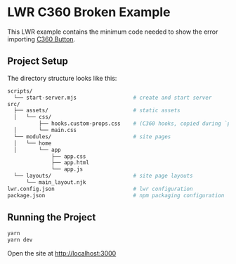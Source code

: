 # LWR C360 Broken Example

This LWR example contains the minimum code needed to show the error importing [C360 Button](https://c360-subsystem-storybook.herokuapp.com/?path=/docs/c360-subsystem-components-button--base).

## Project Setup

The directory structure looks like this:

```bash
scripts/
  └── start-server.mjs                  # create and start server
src/
  ├── assets/                           # static assets
  │   └── css/
          ├── hooks.custom-props.css    # (C360 hooks, copied during `postinstall`)
  │       └── main.css
  └── modules/                          # site pages
  │   └── home
  │       └── app
              ├── app.css
              ├── app.html
              └── app.js
  └── layouts/                          # site page layouts
      └── main_layout.njk
lwr.config.json                         # lwr configuration
package.json                            # npm packaging configuration
```

## Running the Project

```bash
yarn 
yarn dev
```

Open the site at [http://localhost:3000](http://localhost:3000)
